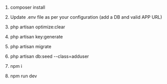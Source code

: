 1. composer install


2. Update .env file as per your configuration (add a DB and valid APP URL)

3. php artisan optimize:clear
4. php artisan key:generate

5. php artisan migrate 
6. php artisan db:seed --class=adduser

7. npm i
8. npm run dev
